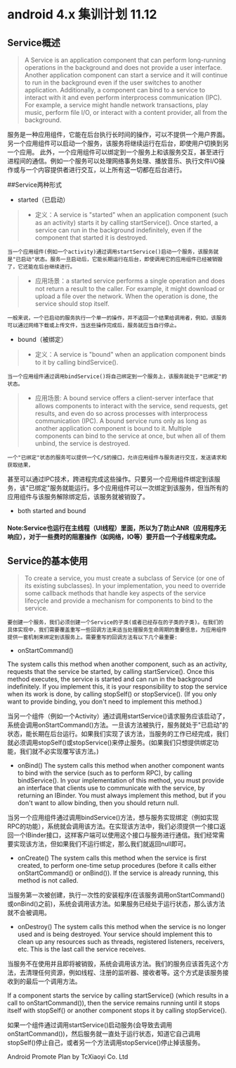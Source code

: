 android 4.x 集训计划 11.12
===================



## Service概述


> A Service is an application component that can perform long-running operations in the background and does not provide a user interface. Another application component can start a service and it will continue to run in the background even if the user switches to another application. Additionally, a component can bind to a service to interact with it and even perform interprocess communication (IPC). For example, a service might handle network transactions, play music, perform file I/O, or interact with a content provider, all from the background.

服务是一种应用组件，它能在后台执行长时间的操作，可以不提供一个用户界面。另一个应用组件可以启动一个服务，该服务将继续运行在后台，即使用户切换到另一个应用。
此外，一个应用组件可以绑定到一个服务上和该服务交互，甚至进行进程间的通信。例如一个服务可以处理网络事务处理、播放音乐、执行文件I/O操作或与一个内容提供者进行交互，以上所有这一切都在后台进行。

##Service两种形式

* started（已启动）

> * 定义：A service is "started" when an application component (such as an activity) starts it by calling startService(). Once started, a service can run in the background indefinitely, even if the component that started it is destroyed. 

    当一个应用组件(例如一个activity)通过调用startService()启动一个服务，该服务就是"已启动"状态。服务一旦启动后，它能长期运行在后台，即使调用它的应用组件已经被销毁了，它还能在后台继续进行。

> * 应用场景：a started service performs a single operation and does not return a result to the caller. For example, it might download or upload a file over the network. When the operation is done, the service should stop itself.

    一般来说，一个已启动的服务执行一个单一的操作，并不返回一个结果给调用者，例如，该服务可以通过网络下载或上传文件，当这些操作完成后，服务就应当自行停止。

* bound（被绑定）

> * 定义：A service is "bound" when an application component binds to it by calling bindService(). 

    当一个应用组件通过调用bindService()将自己绑定到一个服务上，该服务就处于"已绑定"的状态。

> * 应用场景: A bound service offers a client-server interface that allows components to interact with the service, send requests, get results, and even do so across processes with interprocess communication (IPC). A bound service runs only as long as another application component is bound to it. Multiple components can bind to the service at once, but when all of them unbind, the service is destroyed.

    一个"已绑定"状态的服务可以提供一个C/S的接口，允许应用组件与服务进行交互，发送请求和获取结果，
甚至可以通过IPC技术，跨进程完成这些操作。只要另一个应用组件绑定到该服务，该"已绑定"服务就能运行。多个应用组件可以一次绑定到该服务，但当所有的应用组件与该服务解除绑定后，该服务就被销毁了。

* both started and bound

#### Note:Service也运行在主线程（UI线程）里面，所以为了防止ANR（应用程序无响应），对于一些费时的阻塞操作（如网络，IO等）要开启一个子线程来完成。

## Service的基本使用

> To create a service, you must create a subclass of Service (or one of its existing subclasses). In your implementation, you need to override some callback methods that handle key aspects of the service lifecycle and provide a mechanism for components to bind to the service.

    要创建一个服务，我们必须创建一个Service的子类(或者已经存在的子类的子类)。在我们的具体实现中，我们需要覆盖重写一些回调方法来适当处理服务生命周期的重要信息，为应用组件提供一套机制来绑定到该服务上。需要重写的回调方法有以下几个最重要:

+ onStartCommand()

The system calls this method when another component, such as an activity, requests that the service be started, by calling startService(). Once this method executes, the service is started and can run in the background indefinitely. If you implement this, it is your responsibility to stop the service when its work is done, by calling stopSelf() or stopService(). (If you only want to provide binding, you don't need to implement this method.)

当另一个组件（例如一个Activity）通过调用startService()请求服务应该启动了，系统会调用onStartCommand()方法。一旦该方法被执行，服务就处于"已启动"的状态，能长期在后台运行。如果我们实现了该方法，当服务的工作已经完成，我们就必须调用stopSelf()或stopService()来停止服务。(如果我们只想提供绑定功能，我们就不必实现覆写该方法。)

+ onBind()
The system calls this method when another component wants to bind with the service (such as to perform RPC), by calling bindService(). In your implementation of this method, you must provide an interface that clients use to communicate with the service, by returning an IBinder. You must always implement this method, but if you don't want to allow binding, then you should return null.

当另一个应用组件通过调用bindService()方法，想与服务实现绑定（例如实现RPC的功能），系统就会调用该方法。在实现该方法中，我们必须提供一个接口返回一个IBinder接口，这样客户端可以使用这个接口与服务进行通信。我们经常需要实现该方法，但如果我们不运行绑定，那么我们就返回null即可。

+ onCreate()
The system calls this method when the service is first created, to perform one-time setup procedures (before it calls either onStartCommand() or onBind()). If the service is already running, this method is not called.

当服务第一次被创建，执行一次性的安装程序(在该服务调用onStartCommand()或onBind()之前)，系统会调用该方法。如果服务已经处于运行状态，那么该方法就不会被调用。

+ onDestroy()
The system calls this method when the service is no longer used and is being destroyed. Your service should implement this to clean up any resources such as threads, registered listeners, receivers, etc. This is the last call the service receives.

当服务不在使用并且即将被销毁，系统会调用该方法。我们的服务应该首先这个方法，去清理任何资源，例如线程、注册的监听器、接收者等。这个方式是该服务接收到的最后一个调用方法。

If a component starts the service by calling startService() (which results in a call to onStartCommand()), then the service remains running until it stops itself with stopSelf() or another component stops it by calling stopService().

如果一个组件通过调用startService()启动服务(会导致去调用onStartCommand())，然后服务就一直处于运行状态，知道它自己调用stopSelf()停止自己，或者另一个方法调用stopService()停止掉该服务。

Android Promote Plan by TcXiaoyi Co. Ltd
